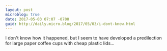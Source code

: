 ```yaml
---
layout: post
microblog: true
date: 2017-05-03 07:07 -0700
guid: http://daily.micro.blog/2017/05/03/i-dont-know.html
---
```

I don't know how it happened, but I seem to have developed a predilection for large paper coffee cups with cheap plastic lids...
